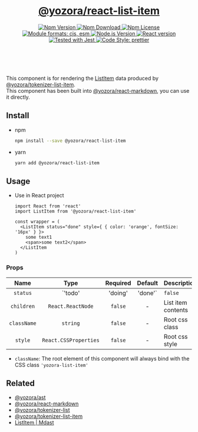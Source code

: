 <header>
  <h1 align="center">
    <a href="https://github.com/guanghechen/yozora-react/tree/master/packages/list-item#readme">@yozora/react-list-item</a>
  </h1>
  <div align="center">
    <a href="https://www.npmjs.com/package/@yozora/react-list-item">
      <img
        alt="Npm Version"
        src="https://img.shields.io/npm/v/@yozora/react-list-item.svg"
      />
    </a>
    <a href="https://www.npmjs.com/package/@yozora/react-list-item">
      <img
        alt="Npm Download"
        src="https://img.shields.io/npm/dm/@yozora/react-list-item.svg"
      />
    </a>
    <a href="https://www.npmjs.com/package/@yozora/react-list-item">
      <img
        alt="Npm License"
        src="https://img.shields.io/npm/l/@yozora/react-list-item.svg"
      />
    </a>
    <a href="#install">
      <img
        alt="Module formats: cjs, esm"
        src="https://img.shields.io/badge/module_formats-cjs%2C%20esm-green.svg"
      />
    </a>
    <a href="https://github.com/nodejs/node">
      <img
        alt="Node.js Version"
        src="https://img.shields.io/node/v/@yozora/react-list-item"
      />
    </a>
    <a href="https://github.com/facebook/react">
      <img
        alt="React version"
        src="https://img.shields.io/npm/dependency-version/@yozora/react-list-item/peer/react"
      />
    </a>
    <a href="https://github.com/facebook/jest">
      <img
        alt="Tested with Jest"
        src="https://img.shields.io/badge/tested_with-jest-9c465e.svg"
      />
    </a>
    <a href="https://github.com/prettier/prettier">
      <img
        alt="Code Style: prettier"
        src="https://img.shields.io/badge/code_style-prettier-ff69b4.svg?style=flat-square"
      />
    </a>
  </div>
</header>
<br/>

This component is for rendering the [ListItem][@yozora/ast] data produced by
[@yozora/tokenizer-list-item][].\
This component has been built into [@yozora/react-markdown][], you can use it directly.


## Install

* npm

  ```bash
  npm install --save @yozora/react-list-item
  ```

* yarn

  ```bash
  yarn add @yozora/react-list-item
  ```

## Usage

* Use in React project

  ```tsx
  import React from 'react'
  import ListItem from '@yozora/react-list-item'

  const wrapper = (
    <ListItem status="done" style={ { color: 'orange', fontSize: '16px' } }>
      some text1
      <span>some text2</span>
    </ListItem
  )
  ```

### Props

Name        | Type                    | Required  | Default | Description
:----------:|:-----------------------:|:---------:|:-------:|:-------------
`status`    | `'todo'|'doing'|'done'` | `false`   | -       | Status of TODO item
`children`  | `React.ReactNode`       | `false`   | -       | List item contents
`className` | `string`                | `false`   | -       | Root css class
`style`     | `React.CSSProperties`   | `false`   | -       | Root css style

- `className`: The root element of this component will always bind with the
  CSS class `'yozora-list-item'`


## Related

* [@yozora/ast][]
* [@yozora/react-markdown][]
* [@yozora/tokenizer-list][]
* [@yozora/tokenizer-list-item][]
* [ListItem | Mdast][mdast]


[@yozora/ast]: https://www.npmjs.com/package/@yozora/ast#listitem
[@yozora/react-markdown]: https://www.npmjs.com/package/@yozora/react-markdown
[@yozora/tokenizer-list]: https://www.npmjs.com/package/@yozora/tokenizer-list
[@yozora/tokenizer-list-item]: https://www.npmjs.com/package/@yozora/tokenizer-list-item
[mdast]: https://github.com/syntax-tree/mdast#listitem


